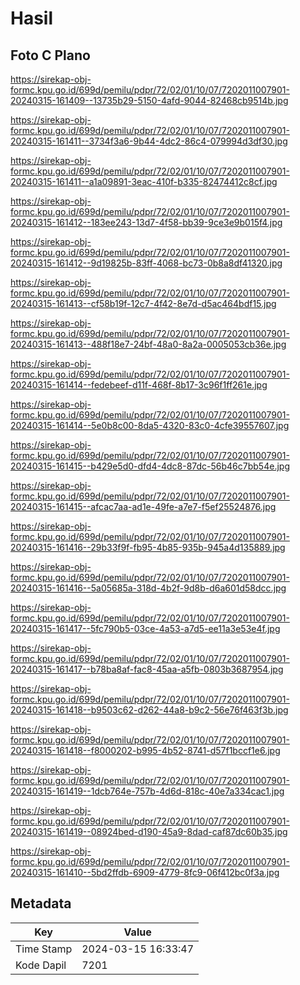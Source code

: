 # Hasil

## Foto C Plano

https://sirekap-obj-formc.kpu.go.id/699d/pemilu/pdpr/72/02/01/10/07/7202011007901-20240315-161409--13735b29-5150-4afd-9044-82468cb9514b.jpg

https://sirekap-obj-formc.kpu.go.id/699d/pemilu/pdpr/72/02/01/10/07/7202011007901-20240315-161411--3734f3a6-9b44-4dc2-86c4-079994d3df30.jpg

https://sirekap-obj-formc.kpu.go.id/699d/pemilu/pdpr/72/02/01/10/07/7202011007901-20240315-161411--a1a09891-3eac-410f-b335-82474412c8cf.jpg

https://sirekap-obj-formc.kpu.go.id/699d/pemilu/pdpr/72/02/01/10/07/7202011007901-20240315-161412--183ee243-13d7-4f58-bb39-9ce3e9b015f4.jpg

https://sirekap-obj-formc.kpu.go.id/699d/pemilu/pdpr/72/02/01/10/07/7202011007901-20240315-161412--9d19825b-83ff-4068-bc73-0b8a8df41320.jpg

https://sirekap-obj-formc.kpu.go.id/699d/pemilu/pdpr/72/02/01/10/07/7202011007901-20240315-161413--cf58b19f-12c7-4f42-8e7d-d5ac464bdf15.jpg

https://sirekap-obj-formc.kpu.go.id/699d/pemilu/pdpr/72/02/01/10/07/7202011007901-20240315-161413--488f18e7-24bf-48a0-8a2a-0005053cb36e.jpg

https://sirekap-obj-formc.kpu.go.id/699d/pemilu/pdpr/72/02/01/10/07/7202011007901-20240315-161414--fedebeef-d11f-468f-8b17-3c96f1ff261e.jpg

https://sirekap-obj-formc.kpu.go.id/699d/pemilu/pdpr/72/02/01/10/07/7202011007901-20240315-161414--5e0b8c00-8da5-4320-83c0-4cfe39557607.jpg

https://sirekap-obj-formc.kpu.go.id/699d/pemilu/pdpr/72/02/01/10/07/7202011007901-20240315-161415--b429e5d0-dfd4-4dc8-87dc-56b46c7bb54e.jpg

https://sirekap-obj-formc.kpu.go.id/699d/pemilu/pdpr/72/02/01/10/07/7202011007901-20240315-161415--afcac7aa-ad1e-49fe-a7e7-f5ef25524876.jpg

https://sirekap-obj-formc.kpu.go.id/699d/pemilu/pdpr/72/02/01/10/07/7202011007901-20240315-161416--29b33f9f-fb95-4b85-935b-945a4d135889.jpg

https://sirekap-obj-formc.kpu.go.id/699d/pemilu/pdpr/72/02/01/10/07/7202011007901-20240315-161416--5a05685a-318d-4b2f-9d8b-d6a601d58dcc.jpg

https://sirekap-obj-formc.kpu.go.id/699d/pemilu/pdpr/72/02/01/10/07/7202011007901-20240315-161417--5fc790b5-03ce-4a53-a7d5-ee11a3e53e4f.jpg

https://sirekap-obj-formc.kpu.go.id/699d/pemilu/pdpr/72/02/01/10/07/7202011007901-20240315-161417--b78ba8af-fac8-45aa-a5fb-0803b3687954.jpg

https://sirekap-obj-formc.kpu.go.id/699d/pemilu/pdpr/72/02/01/10/07/7202011007901-20240315-161418--b9503c62-d262-44a8-b9c2-56e76f463f3b.jpg

https://sirekap-obj-formc.kpu.go.id/699d/pemilu/pdpr/72/02/01/10/07/7202011007901-20240315-161418--f8000202-b995-4b52-8741-d57f1bccf1e6.jpg

https://sirekap-obj-formc.kpu.go.id/699d/pemilu/pdpr/72/02/01/10/07/7202011007901-20240315-161419--1dcb764e-757b-4d6d-818c-40e7a334cac1.jpg

https://sirekap-obj-formc.kpu.go.id/699d/pemilu/pdpr/72/02/01/10/07/7202011007901-20240315-161419--08924bed-d190-45a9-8dad-caf87dc60b35.jpg

https://sirekap-obj-formc.kpu.go.id/699d/pemilu/pdpr/72/02/01/10/07/7202011007901-20240315-161410--5bd2ffdb-6909-4779-8fc9-06f412bc0f3a.jpg


## Metadata

| Key        | Value               |
| ---------- | ------------------- |
| Time Stamp | 2024-03-15 16:33:47 |
| Kode Dapil | 7201                |




